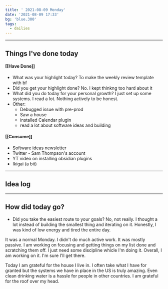 ```yaml
---
title: ' 2021-08-09 Monday'
date: '2021-08-09 17:33'
bg: 'blue.300' 
tags:
  - dailies
---
```


___________________________
## Things I've done today

#### [[Have Done]]
- What was your highlight today? To make the weekly review template with bf
- Did you get your highlight done? No. I kept thinkng too hard about it
- What did you do today for your personal growth? I just set up some systems. I read a lot. Nothing actively to be honest.
- Other:
	- Debugged issue with pre-prod
	- Saw a house
	- installed Calendar plugin
	- read a lot about software ideas and building
#### [[Consume]]
-	Software ideas newsletter
-	Twitter - Sam Thompson's account
-	YT video on installing obsidian plugins
-	Ikigai (a bit)

___________________________

## Idea log

___________________________
## How did today go?
- Did you take the easiest route to your goals? No, not really. I thought a lot instead of building the smallest thing and iterating on it. Honestly, I was kind of low energy and tired the entire day.

It was a normal Monday. I didn't do much active work. It was mostly passive. I am working on focusing and getting things on my list done and scratching them off. I just need some discipline whicle I'm doing it. Overall, I am working on it. I'm sure I'll get there.

Today I am grateful for the house I live in. I often take what I have for granted but the systems we have in place in the US is truly amazing. Even clean drinking water is a hassle for people in other countries. I am grateful for the roof over my head.